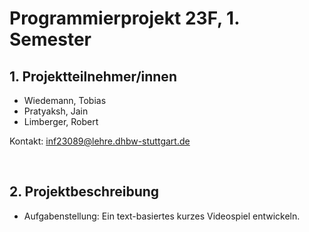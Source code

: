 # Programmierprojekt 23F, 1. Semester

## 1. Projektteilnehmer/innen
- Wiedemann, Tobias
- Pratyaksh, Jain
- Limberger, Robert

Kontakt: inf23089@lehre.dhbw-stuttgart.de

&nbsp;
## 2. Projektbeschreibung

- Aufgabenstellung: Ein text-basiertes kurzes Videospiel entwickeln.

